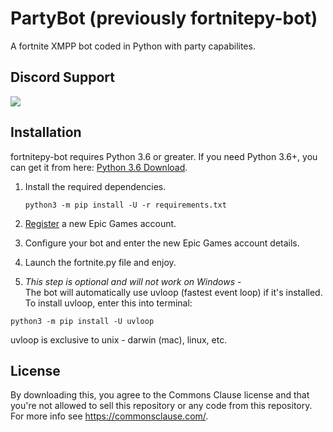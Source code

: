 # PartyBot (previously fortnitepy-bot)
A fortnite XMPP bot coded in Python with party capabilites.

## Discord Support
<a href="https://discord.gg/8heARRB"><img src="https://discordapp.com/api/guilds/624635034225213440/widget.png?style=banner2"></a>

## Installation
fortnitepy-bot requires Python 3.6 or greater. If you need Python 3.6+, you can get it from here: [Python 3.6 Download](https://www.python.org/downloads/release/python-360/ "Python 3.6 Download").


1. Install the required dependencies.

    ```
    python3 -m pip install -U -r requirements.txt
    ```

2. [Register](https://epicgames.com/id/register) a new Epic Games account.

3. Configure your bot and enter the new Epic Games account details.

3. Launch the fortnite.py file and enjoy.

4. *This step is optional and will not work on Windows* - <br>The bot will automatically use uvloop (fastest event loop) if it's installed. To install uvloop, enter this into terminal:

```
python3 -m pip install -U uvloop
```
uvloop is exclusive to unix - darwin (mac), linux, etc. 

## License
By downloading this, you agree to the Commons Clause license and that you're not allowed to sell this repository or any code from this repository. For more info see https://commonsclause.com/.
